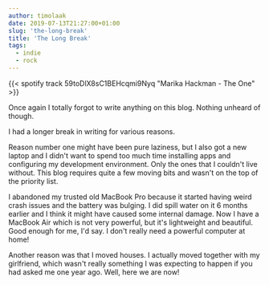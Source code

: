 ```yaml
---
author: timolaak
date: 2019-07-13T21:27:00+01:00
slug: 'the-long-break'
title: 'The Long Break'
tags:
  - indie
  - rock
---
```


{{< spotify track 59toDlX8sC1BEHcqmi9Nyq "Marika Hackman - The One" >}}

Once again I totally forgot to write anything on this blog. Nothing unheard of though.

I had a longer break in writing for various reasons.

Reason number one might have been pure laziness, but I also got a new laptop and I didn't want to spend too much time installing apps and configuring my development environment. Only the ones that I couldn't live without. This blog requires quite a few moving bits and wasn't on the top of the priority list.

I abandoned my trusted old MacBook Pro because it started having weird crash issues and the battery was bulging. I did spill water on it 6 months earlier and I think it might have caused some internal damage. Now I have a MacBook Air which is not very powerful, but it's lightweight and beautiful. Good enough for me, I'd say. I don't really need a powerful computer at home!

Another reason was that I moved houses. I actually moved together with my girlfriend, which wasn't really something I was expecting to happen if you had asked me one year ago. Well, here we are now!
